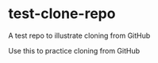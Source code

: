 # test-clone-repo
A test repo to illustrate cloning from GitHub

Use this to practice cloning from GitHub

